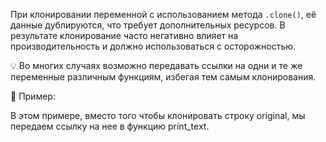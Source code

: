 При клонировании переменной с использованием метода `.clone()`, её данные дублируются, что требует дополнительных ресурсов. В результате клонирование часто негативно влияет на производительность и должно использоваться с осторожностью.

💡 Во многих случаях возможно передавать ссылки на одни и те же переменные различным функциям, избегая тем самым клонирования.

📌 Пример:

В этом примере, вместо того чтобы клонировать строку original, мы передаем ссылку на нее в функцию print_text.